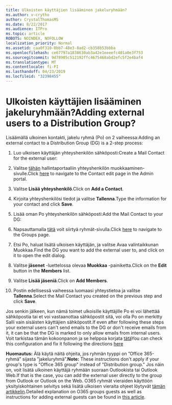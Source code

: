 ```yaml
---
title: Ulkoisten käyttäjien lisääminen jakeluryhmään?
ms.author: v-crytho
author: CrystalThomasMS
ms.date: 8/22/2017
ms.audience: ITPro
ms.topic: article
ROBOTS: NOINDEX, NOFOLLOW
localization_priority: Normal
ms.assetid: caa0f310-0bb7-48e3-8ad2-cb358b53bbba
ms.openlocfilehash: ce67797a1838630ab3a42e1eeeefc401a0e3f753
ms.sourcegitcommit: 9d78905c512192ffc4675468abd2efc5f2e4baf4
ms.translationtype: MT
ms.contentlocale: fi-FI
ms.lasthandoff: 04/23/2019
ms.locfileid: "32398455"
---
```

# <a name="adding-external-users-to-a-distribution-group"></a><span data-ttu-id="b2318-102">Ulkoisten käyttäjien lisääminen jakeluryhmään?</span><span class="sxs-lookup"><span data-stu-id="b2318-102">Adding external users to a Distribution Group?</span></span>

<span data-ttu-id="b2318-103">Lisäämällä ulkoinen kontakti, jakelu ryhmä (Po) on 2 vaiheessa:</span><span class="sxs-lookup"><span data-stu-id="b2318-103">Adding an external contact to a Distribution Group (DG) is a 2-step process:</span></span>
  
1. <span data-ttu-id="b2318-104">Luo ulkoisen käyttäjän yhteyshenkilön sähköposti:</span><span class="sxs-lookup"><span data-stu-id="b2318-104">Create a Mail Contact for the external user:</span></span>
    
1. <span data-ttu-id="b2318-105">Valitse [tähän](https://admin.microsoft.com/adminportal/home#/Contact) hallintaportaaliin yhteyshenkilön muokkaaminen-sivulle.</span><span class="sxs-lookup"><span data-stu-id="b2318-105">Click [here](https://admin.microsoft.com/adminportal/home#/Contact) to navigate to the Contact edit page in the Admin portal.</span></span> 
    
2. <span data-ttu-id="b2318-106">Valitse **Lisää yhteyshenkilö**.</span><span class="sxs-lookup"><span data-stu-id="b2318-106">Click on **Add a Contact**.</span></span>
    
3. <span data-ttu-id="b2318-107">Kirjoita yhteyshenkilösi tiedot ja valitse **Tallenna**.</span><span class="sxs-lookup"><span data-stu-id="b2318-107">Type the information for your contact and click **Save**.</span></span>
    
2. <span data-ttu-id="b2318-108">Lisää oman Po yhteyshenkilön sähköposti:</span><span class="sxs-lookup"><span data-stu-id="b2318-108">Add the Mail Contact to your DG:</span></span>
    
1. <span data-ttu-id="b2318-109">Napsauttamalla [tätä](https://admin.microsoft.com/adminportal/home#/groups) voit siirtyä ryhmät-sivulla.</span><span class="sxs-lookup"><span data-stu-id="b2318-109">Click [here](https://admin.microsoft.com/adminportal/home#/groups) to navigate to the Groups page.</span></span> 
    
2. <span data-ttu-id="b2318-110">Etsi Po, haluat lisätä ulkoisen käyttäjän, ja valitse Avaa valintaikkunan Muokkaa.</span><span class="sxs-lookup"><span data-stu-id="b2318-110">Find the DG you want to add the external user to, and click on it to open the edit dialog.</span></span>
    
3. <span data-ttu-id="b2318-111">Valitse **jäsenet** -luettelossa olevaa **Muokkaa** -painiketta.</span><span class="sxs-lookup"><span data-stu-id="b2318-111">Click on the **Edit** button in the **Members** list.</span></span> 
    
4. <span data-ttu-id="b2318-112">Valitse **Lisää jäseniä**.</span><span class="sxs-lookup"><span data-stu-id="b2318-112">Click on **Add Members**.</span></span>
    
5. <span data-ttu-id="b2318-113">Postin edellisessä vaiheessa luomaasi yhteystietoa ja valitse **Tallenna**.</span><span class="sxs-lookup"><span data-stu-id="b2318-113">Select the Mail Contact you created on the previous step and click **Save**.</span></span>
    
<span data-ttu-id="b2318-114">Jos senkin jälkeen, kun nämä toimet ulkoisille käyttäjille Po ei voi lähettää sähköpostia tai et voi vastaanottaa sähköpostit sitä, voi olla Po on merkitty Salli vain sisäisten käyttäjien sähköpostit.</span><span class="sxs-lookup"><span data-stu-id="b2318-114">If even after following these steps your external users can't send emails to the DG or don't receive emails from it, it can be that the DG is marked to only allow emails from internal users.</span></span> <span data-ttu-id="b2318-115">Voit tarkistaa tämän kokoonpanon ja se helppoa korjata [tätä](https://support.office.com/article/Fix-email-delivery-issues-for-error-code-5-7-133-in-Office-365-991abc19-7756-438f-abcb-39f69b80f284.aspx)</span><span class="sxs-lookup"><span data-stu-id="b2318-115">You can check this configuration and fix it following the directions [here](https://support.office.com/article/Fix-email-delivery-issues-for-error-code-5-7-133-in-Office-365-991abc19-7756-438f-abcb-39f69b80f284.aspx)</span></span>
  
 <span data-ttu-id="b2318-116">**Huomautus:** Älä käytä näitä ohjeita, jos ryhmän tyyppi on ”Office 365-ryhmä” sijasta ”jakeluryhmä”.</span><span class="sxs-lookup"><span data-stu-id="b2318-116">**Note:** These instructions don't apply if your group's type is "Office 365 group" instead of "Distribution group."</span></span> <span data-ttu-id="b2318-117">Jos näin on, voit lisätä ulkoinen käyttäjä ryhmään suoraan Outlookista tai Outlook Web.</span><span class="sxs-lookup"><span data-stu-id="b2318-117">If that is the case, you can add the external user directly to the group from Outlook or Outlook on the Web.</span></span> <span data-ttu-id="b2318-118">O365 ryhmät vieraiden käyttöön yksityiskohtainen selvitys sekä lisätä ulkoisen vieraita ohjeet löytyvät [tämän artikkelin](https://support.office.com/article/Guest-access-in-Office-365-Groups-bfc7a840-868f-4fd6-a390-f347bf51aff6.aspx).</span><span class="sxs-lookup"><span data-stu-id="b2318-118">Detailed explanation on O365 groups guests as well as instructions for adding external guests can be found in [this article](https://support.office.com/article/Guest-access-in-Office-365-Groups-bfc7a840-868f-4fd6-a390-f347bf51aff6.aspx).</span></span>
  


